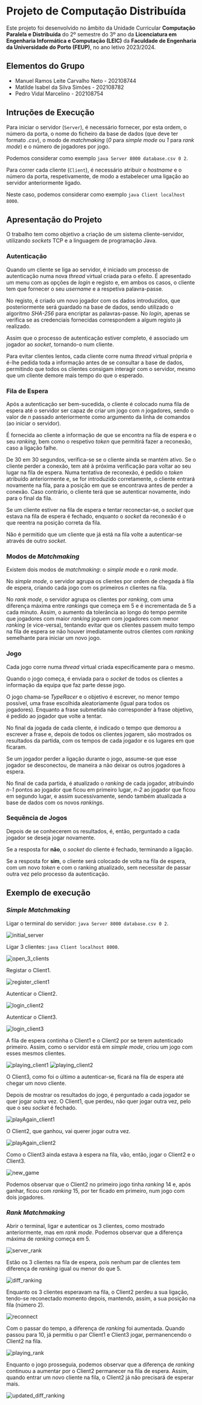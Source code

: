 # Projeto de Computação Distribuída

Este projeto foi desenvolvido no âmbito da Unidade Curricular **Computação Paralela e Distribuída** do 2º semestre do 3º ano da **Licenciatura em Engenharia Informática e Computação (LEIC)** da **Faculdade de Engenharia da Universidade do Porto (FEUP)**, no ano letivo 2023/2024.

## Elementos do Grupo

- Manuel Ramos Leite Carvalho Neto - 202108744
- Matilde Isabel da Silva Simões - 202108782
- Pedro Vidal Marcelino - 202108754

## Intruções de Execução

Para iniciar o servidor (`Server`), é necessário fornecer, por esta ordem, o número da porta, o nome do ficheiro da base de dados (que deve ter formato *.csv*), o modo de *matchmaking* (*0* para *simple mode* ou *1* para *rank mode*) e o número de jogadores por jogo.

Podemos considerar como exemplo `java Server 8000 database.csv 0 2`.

Para correr cada cliente (`Client`), é necessário atribuir o *hostname* e o número da porta, respetivamente, de modo a estabelecer uma ligação ao servidor anteriormente ligado.

Neste caso, podemos considerar como exemplo `java Client localhost 8000`.

## Apresentação do Projeto

O trabalho tem como objetivo a criação de um sistema cliente-servidor, utilizando *sockets* TCP e a linguagem de programação Java.

### Autenticação

Quando um cliente se liga ao servidor, é iniciado um processo de autenticação numa nova *thread* virtual criada para o efeito. É apresentado um menu com as opções de *login* e registo e, em ambos os casos, o cliente tem que fornecer o seu *username* e a respetiva palavra-passe.

No registo, é criado um novo jogador com os dados introduzidos, que posteriormente será guardado na base de dados, sendo utilizado o algoritmo *SHA-256* para encriptar as palavras-passe. No *login*, apenas se verifica se as credenciais fornecidas correspondem a algum registo já realizado. 

Assim que o processo de autenticação estiver completo, é associado um jogador ao *socket*, tornando-o num cliente.

Para evitar clientes lentos, cada cliente corre numa *thread* virtual própria e é-lhe pedida toda a informação antes de se consultar a base de dados, permitindo que todos os clientes consigam interagir com o servidor, mesmo que um cliente demore mais tempo do que o esperado.

### Fila de Espera

Após a autenticação ser bem-sucedida, o cliente é colocado numa fila de espera até o servidor ser capaz de criar um jogo com *n* jogadores, sendo o valor de *n* passado anteriormente como argumento da linha de comandos (ao iniciar o servidor).

É fornecida ao cliente a informação de que se encontra na fila de espera e o seu *ranking*, bem como o respetivo *token* que permitirá fazer a reconexão, caso a ligação falhe.

De 30 em 30 segundos, verifica-se se o cliente ainda se mantém ativo. Se o cliente perder a conexão, tem até à próxima verificação para voltar ao seu lugar na fila de espera. Numa tentativa de reconexão, é pedido o *token* atribuído anteriormente e, se for introduzido corretamente, o cliente entrará novamente na fila, para a posição em que se encontrava antes de perder a conexão. Caso contrário, o cliente terá que se autenticar novamente, indo para o final da fila.

Se um cliente estiver na fila de espera e tentar reconectar-se, o *socket* que estava na fila de espera é fechado, enquanto o *socket* da reconexão é o que reentra na posição correta da fila.

Não é permitido que um cliente que já está na fila volte a autenticar-se através de outro *socket*.

### Modos de *Matchmaking*

Existem dois modos de *matchmaking*: o *simple mode* e o *rank mode*. 

No *simple mode*, o servidor agrupa os clientes por ordem de chegada à fila de espera, criando cada jogo com os primeiros *n* clientes na fila.

No *rank mode*, o servidor agrupa os clientes por *ranking*, com uma diferença máxima entre *rankings* que começa em 5 e é incrementada de 5 a cada minuto. Assim, o aumento da tolerância ao longo do tempo permite que jogadores com maior *ranking* joguem com jogadores com menor *ranking* (e vice-versa), tentando evitar que os clientes passem muito tempo na fila de espera se não houver imediatamente outros clientes com *ranking* semelhante para iniciar um novo jogo.

### Jogo

Cada jogo corre numa *thread* virtual criada especificamente para o mesmo.

Quando o jogo começa, é enviada para o *socket* de todos os clientes a informação da equipa que faz parte desse jogo.

O jogo chama-se *TypeRacer* e o objetivo é escrever, no menor tempo possível, uma frase escolhida aleatoriamente (igual para todos os jogadores). Enquanto a frase submetida não corresponder à frase objetivo, é pedido ao jogador que volte a tentar.

No final da jogada de cada cliente, é indicado o tempo que demorou a escrever a frase e, depois de todos os clientes jogarem, são mostrados os resultados da partida, com os tempos de cada jogador e os lugares em que ficaram.

Se um jogador perder a ligação durante o jogo, assume-se que esse jogador se desconectou, de maneira a não deixar os outros jogadores à espera.

No final de cada partida, é atualizado o *ranking* de cada jogador, atribuindo *n-1* pontos ao jogador que ficou em primeiro lugar, *n-2* ao jogador que ficou em segundo lugar, e assim sucessivamente, sendo também atualizada a base de dados com os novos *rankings*.

### Sequência de Jogos

Depois de se conhecerem os resultados, é, então, perguntado a cada jogador se deseja jogar novamente.

Se a resposta for **não**, o *socket* do cliente é fechado, terminando a ligação.

Se a resposta for **sim**, o cliente será colocado de volta na fila de espera, com um novo *token* e com o ranking atualizado, sem necessitar de passar outra vez pelo processo da autenticação.

## Exemplo de execução

### *Simple Matchmaking*

Ligar o terminal do servidor: `java Server 8000 database.csv 0 2`.

![initial_server](/images/initial_server.png)

Ligar 3 clientes: `java Client localhost 8000`.

![open_3_clients](/images/open_3_clients.png)

Registar o Client1.

![register_client1](/images/register_client1.png)

Autenticar o Client2.

![login_client2](/images/login_client2.png)

Autenticar o Client3.

![login_client3](/images/login_client3.png)

A fila de espera continha o Client1 e o Client2 por se terem autenticado primeiro. Assim, como o servidor está em *simple mode*, criou um jogo com esses mesmos clientes.

![playing_client1](/images/playing_client1.png)
![playing_client2](/images/playing_client2.png)

O Client3, como foi o último a autenticar-se, ficará na fila de espera até chegar um novo cliente.

Depois de mostrar os resultados do jogo, é perguntado a cada jogador se quer jogar outra vez.
O Client1, que perdeu, não quer jogar outra vez, pelo que o seu *socket* é fechado.

![playAgain_client1](/images/playAgain_client1.png)

O Client2, que ganhou, vai querer jogar outra vez.

![playAgain_client2](/images/playAgain_client2.png)

Como o Client3 ainda estava à espera na fila, vão, então, jogar o Client2 e o Client3.

![new_game](/images/new_game_client2_client3.png)

Podemos observar que o Client2 no primeiro jogo tinha *ranking* 14 e, após ganhar, ficou com *ranking* 15, por ter ficado em primeiro, num jogo com dois jogadores.

### *Rank Matchmaking*

Abrir o terminal, ligar e autenticar os 3 clientes, como mostrado anteriormente, mas em *rank mode*.
Podemos observar que a diferença máxima de *ranking* começa em 5.

![server_rank](/images/server_rank.png)

Estão os 3 clientes na fila de espera, pois nenhum par de clientes tem diferença de *ranking* igual ou menor do que 5.

![diff_ranking](/images/diff_ranking.png)

Enquanto os 3 clientes esperavam na fila, o Client2 perdeu a sua ligação, tendo-se reconectado momento depois, mantendo, assim, a sua posição na fila (número 2).

![reconnect](/images/reconnect.png)

Com o passar do tempo, a diferença de *ranking* foi aumentada. Quando passou para 10, já permitiu o par Client1 e Client3 jogar, permanencendo o Client2 na fila.

![playing_rank](/images/playing_rank.png)

Enquanto o jogo prosseguia, podemos observar que a diferença de *ranking* continuou a aumentar por o Client2 permanecer na fila de espera. Assim, quando entrar um novo cliente na fila, o Client2 já não precisará de esperar mais.

![updated_diff_ranking](/images/updated_diff_ranking.png)
